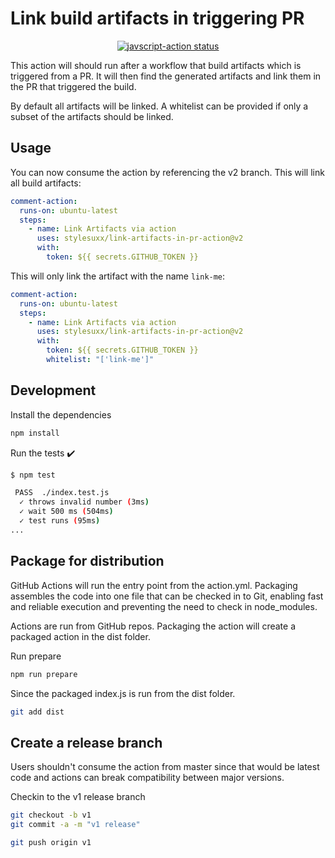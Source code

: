 # Link build artifacts in triggering PR

<p align="center">
  <a href="https://github.com/stylesuxx/link-artifacts-in-pr-action"><img alt="javscript-action status" src="https://github.com/stylesuxx/link-artifacts-in-pr-action/workflows/units-test/badge.svg"></a>
</p>

This action will should run after a workflow that build artifacts which is triggered from a PR. It will then find the generated artifacts and link them in the PR that triggered the build.

By default all artifacts will be linked. A whitelist can be provided if only a subset of the artifacts should be linked.

## Usage

You can now consume the action by referencing the v2 branch. This will link all build artifacts:

```yaml
comment-action:
  runs-on: ubuntu-latest
  steps:
    - name: Link Artifacts via action
      uses: stylesuxx/link-artifacts-in-pr-action@v2
      with:
        token: ${{ secrets.GITHUB_TOKEN }}
```

This will only link the artifact with the name `link-me`:

```yaml
comment-action:
  runs-on: ubuntu-latest
  steps:
    - name: Link Artifacts via action
      uses: stylesuxx/link-artifacts-in-pr-action@v2
      with:
        token: ${{ secrets.GITHUB_TOKEN }}
        whitelist: "['link-me']"
```

## Development

Install the dependencies

```bash
npm install
```

Run the tests :heavy_check_mark:

```bash
$ npm test

 PASS  ./index.test.js
  ✓ throws invalid number (3ms)
  ✓ wait 500 ms (504ms)
  ✓ test runs (95ms)
...
```

## Package for distribution

GitHub Actions will run the entry point from the action.yml. Packaging assembles the code into one file that can be checked in to Git, enabling fast and reliable execution and preventing the need to check in node_modules.

Actions are run from GitHub repos.  Packaging the action will create a packaged action in the dist folder.

Run prepare

```bash
npm run prepare
```

Since the packaged index.js is run from the dist folder.

```bash
git add dist
```

## Create a release branch

Users shouldn't consume the action from master since that would be latest code and actions can break compatibility between major versions.

Checkin to the v1 release branch

```bash
git checkout -b v1
git commit -a -m "v1 release"
```

```bash
git push origin v1
```